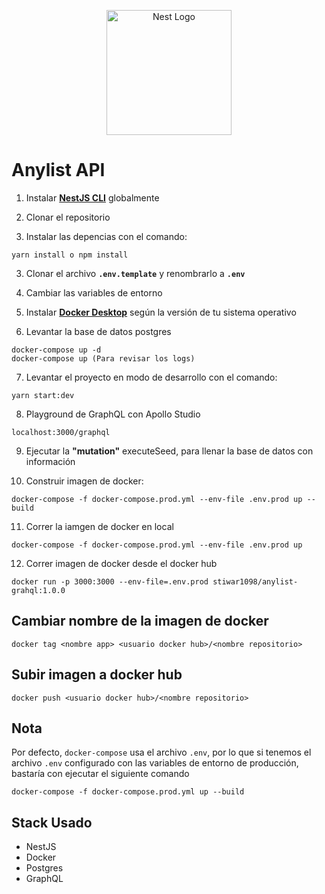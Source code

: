 <p align="center">
  <a href="http://nestjs.com/" target="blank"><img src="https://nestjs.com/img/logo-small.svg" width="200" alt="Nest Logo" /></a>
</p>

# Anylist API

1. Instalar **[NestJS CLI](https://docs.nestjs.com/#installation)** globalmente

2. Clonar el repositorio

3. Instalar las depencias con el comando:

```
yarn install o npm install
```

3. Clonar el archivo **`.env.template`** y renombrarlo a **`.env`**

4. Cambiar las variables de entorno

5. Instalar **[Docker Desktop](https://www.docker.com/products/docker-desktop/)** según la versión de tu sistema operativo

6. Levantar la base de datos postgres

```
docker-compose up -d
docker-compose up (Para revisar los logs)
```

7. Levantar el proyecto en modo de desarrollo con el comando:

```
yarn start:dev
```

8. Playground de GraphQL con Apollo Studio

```
localhost:3000/graphql
```

9. Ejecutar la **"mutation"** executeSeed, para llenar la base de datos con información

10. Construir imagen de docker:

```
docker-compose -f docker-compose.prod.yml --env-file .env.prod up --build
```

11. Correr la iamgen de docker en local

```
docker-compose -f docker-compose.prod.yml --env-file .env.prod up
```

12. Correr imagen de docker desde el docker hub

```
docker run -p 3000:3000 --env-file=.env.prod stiwar1098/anylist-grahql:1.0.0
```

## Cambiar nombre de la imagen de docker

```
docker tag <nombre app> <usuario docker hub>/<nombre repositorio>
```

## Subir imagen a docker hub

```
docker push <usuario docker hub>/<nombre repositorio>
```

## Nota

Por defecto, `docker-compose` usa el archivo `.env`, por lo que si tenemos el archivo `.env` configurado con las variables de entorno de producción, bastaría con ejecutar el siguiente comando

```
docker-compose -f docker-compose.prod.yml up --build
```

## Stack Usado

- NestJS
- Docker
- Postgres
- GraphQL
